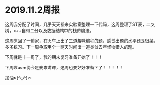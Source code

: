 # 2019.11.2周报

这周我分配了时间，几乎天天都来实验室整理一下代码，这周整理了ST表，二叉树，c++自带二分以及数据结构中的栈的编法。

这周末回了一趟家，在火车上出了三道趣味编程的题，感觉出题的水平还是很菜，多多练习。下一周争取用个一两天时间出一道类似去年怪物猎人的题。

下周就是十一周了，我的期末复习准备开始了！！！

下周末acm协会是我来讲课，这周也要好好准备下了！！！！！

加油↖(^ω^)↗





